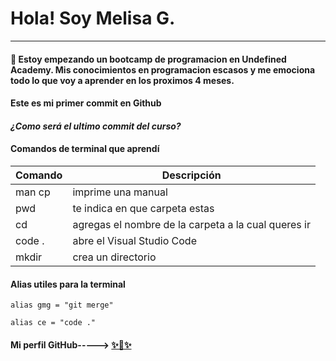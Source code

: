 # Hola! Soy Melisa G.
----------
#### 🥚 Estoy empezando un bootcamp de programacion en **Undefined Academy**. Mis conocimientos en programacion escasos y me emociona todo lo que voy a aprender en los proximos 4 meses. 

#### Este es mi **primer** commit en Github 

#### _¿Como será el ultimo commit del curso?_   

#### Comandos de terminal que aprendí

| Comando | Descripción |
|---------|-------------|
| man cp  | imprime una manual |
| pwd     | te indica en que carpeta estas |
| cd      | agregas el nombre de la carpeta a la cual queres ir |
| code .  | abre el Visual Studio Code |
| mkdir   | crea un directorio |

#### Alias utiles para la terminal

` alias gmg = "git merge" `

` alias ce = "code ." `


#### Mi perfil GitHub-----> [✨🐣✨](https://github.com/MelisaSG)